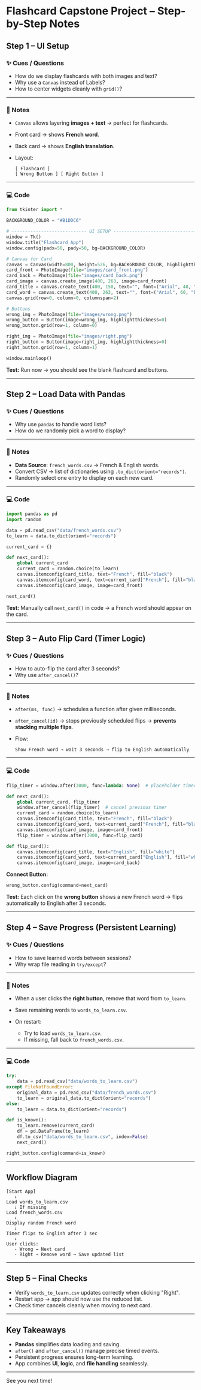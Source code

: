 # Flashcard Capstone Project – Step-by-Step Notes


## **Step 1 – UI Setup**

### ✨ Cues / Questions

* How do we display flashcards with both images and text?
* Why use a `Canvas` instead of Labels?
* How to center widgets cleanly with `grid()`?

---

### 📝 Notes

* `Canvas` allows layering **images + text** → perfect for flashcards.
* Front card → shows **French word**.
* Back card → shows **English translation**.
* Layout:

  ```
  [ Flashcard ]
  [ Wrong Button ] [ Right Button ]
  ```

---

### 💻 Code

```python
from tkinter import *

BACKGROUND_COLOR = "#B1DDC6"

# ---------------------------- UI SETUP ------------------------------- #
window = Tk()
window.title("Flashcard App")
window.config(padx=50, pady=50, bg=BACKGROUND_COLOR)

# Canvas for Card
canvas = Canvas(width=800, height=526, bg=BACKGROUND_COLOR, highlightthickness=0)
card_front = PhotoImage(file="images/card_front.png")
card_back = PhotoImage(file="images/card_back.png")
card_image = canvas.create_image(400, 263, image=card_front)
card_title = canvas.create_text(400, 150, text="", font=("Arial", 40, "italic"))
card_word = canvas.create_text(400, 263, text="", font=("Arial", 60, "bold"))
canvas.grid(row=0, column=0, columnspan=2)

# Buttons
wrong_img = PhotoImage(file="images/wrong.png")
wrong_button = Button(image=wrong_img, highlightthickness=0)
wrong_button.grid(row=1, column=0)

right_img = PhotoImage(file="images/right.png")
right_button = Button(image=right_img, highlightthickness=0)
right_button.grid(row=1, column=1)

window.mainloop()
```

**Test:**
Run now → you should see the blank flashcard and buttons.

---

## **Step 2 – Load Data with Pandas**

### ✨ Cues / Questions

* Why use `pandas` to handle word lists?
* How do we randomly pick a word to display?

---

### 📝 Notes

* **Data Source**: `french_words.csv` → French & English words.
* Convert CSV → list of dictionaries using `.to_dict(orient="records")`.
* Randomly select one entry to display on each new card.

---

### 💻 Code

```python
import pandas as pd
import random

data = pd.read_csv("data/french_words.csv")
to_learn = data.to_dict(orient="records")

current_card = {}

def next_card():
    global current_card
    current_card = random.choice(to_learn)
    canvas.itemconfig(card_title, text="French", fill="black")
    canvas.itemconfig(card_word, text=current_card["French"], fill="black")
    canvas.itemconfig(card_image, image=card_front)

next_card()
```

**Test:**
Manually call `next_card()` in code → a French word should appear on the card.

---

## **Step 3 – Auto Flip Card (Timer Logic)**

### ✨ Cues / Questions

* How to auto-flip the card after 3 seconds?
* Why use `after_cancel()`?

---

### 📝 Notes

* `after(ms, func)` → schedules a function after given milliseconds.
* `after_cancel(id)` → stops previously scheduled flips → **prevents stacking multiple flips**.
* Flow:

  ```
  Show French word → wait 3 seconds → flip to English automatically
  ```

---

### 💻 Code

```python
flip_timer = window.after(3000, func=lambda: None)  # placeholder timer

def next_card():
    global current_card, flip_timer
    window.after_cancel(flip_timer)  # cancel previous timer
    current_card = random.choice(to_learn)
    canvas.itemconfig(card_title, text="French", fill="black")
    canvas.itemconfig(card_word, text=current_card["French"], fill="black")
    canvas.itemconfig(card_image, image=card_front)
    flip_timer = window.after(3000, func=flip_card)

def flip_card():
    canvas.itemconfig(card_title, text="English", fill="white")
    canvas.itemconfig(card_word, text=current_card["English"], fill="white")
    canvas.itemconfig(card_image, image=card_back)
```

**Connect Button:**

```python
wrong_button.config(command=next_card)
```

**Test:**
Each click on the **wrong button** shows a new French word → flips automatically to English after 3 seconds.

---

## **Step 4 – Save Progress (Persistent Learning)**

### ✨ Cues / Questions

* How to save learned words between sessions?
* Why wrap file reading in `try/except`?

---

### 📝 Notes

* When a user clicks the **right button**, remove that word from `to_learn`.
* Save remaining words to `words_to_learn.csv`.
* On restart:

  * Try to load `words_to_learn.csv`.
  * If missing, fall back to `french_words.csv`.

---

### 💻 Code

```python
try:
    data = pd.read_csv("data/words_to_learn.csv")
except FileNotFoundError:
    original_data = pd.read_csv("data/french_words.csv")
    to_learn = original_data.to_dict(orient="records")
else:
    to_learn = data.to_dict(orient="records")

def is_known():
    to_learn.remove(current_card)
    df = pd.DataFrame(to_learn)
    df.to_csv("data/words_to_learn.csv", index=False)
    next_card()

right_button.config(command=is_known)
```

---

## **Workflow Diagram**

```
[Start App]
   ↓
Load words_to_learn.csv
   ↓ If missing
Load french_words.csv
   ↓
Display random French word
   ↓
Timer flips to English after 3 sec
   ↓
User clicks:
   - Wrong → Next card
   - Right → Remove word → Save updated list
```

---

## **Step 5 – Final Checks**

* Verify `words_to_learn.csv` updates correctly when clicking "Right".
* Restart app → app should now use the reduced list.
* Check timer cancels cleanly when moving to next card.

---

## **Key Takeaways**

* **Pandas** simplifies data loading and saving.
* `after()` and `after_cancel()` manage precise timed events.
* Persistent progress ensures long-term learning.
* App combines **UI**, **logic**, and **file handling** seamlessly.

---

See you next time!
